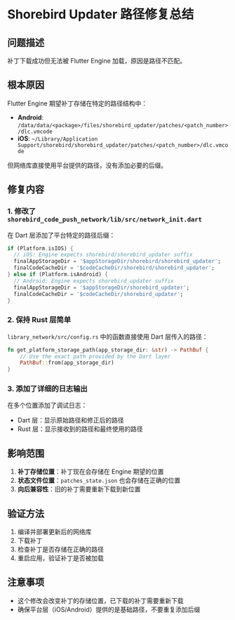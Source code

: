 # Shorebird Updater 路径修复总结

## 问题描述
补丁下载成功但无法被 Flutter Engine 加载，原因是路径不匹配。

## 根本原因
Flutter Engine 期望补丁存储在特定的路径结构中：
- **Android**: `/data/data/<package>/files/shorebird_updater/patches/<patch_number>/dlc.vmcode`
- **iOS**: `~/Library/Application Support/shorebird/shorebird_updater/patches/<patch_number>/dlc.vmcode`

但网络库直接使用平台提供的路径，没有添加必要的后缀。

## 修复内容

### 1. 修改了 `shorebird_code_push_network/lib/src/network_init.dart`
在 Dart 层添加了平台特定的路径后缀：

```dart
if (Platform.isIOS) {
  // iOS: Engine expects shorebird/shorebird_updater suffix
  finalAppStorageDir = '$appStorageDir/shorebird/shorebird_updater';
  finalCodeCacheDir = '$codeCacheDir/shorebird/shorebird_updater';
} else if (Platform.isAndroid) {
  // Android: Engine expects shorebird_updater suffix
  finalAppStorageDir = '$appStorageDir/shorebird_updater';
  finalCodeCacheDir = '$codeCacheDir/shorebird_updater';
}
```

### 2. 保持 Rust 层简单
`library_network/src/config.rs` 中的函数直接使用 Dart 层传入的路径：

```rust
fn get_platform_storage_path(app_storage_dir: &str) -> PathBuf {
    // Use the exact path provided by the Dart layer
    PathBuf::from(app_storage_dir)
}
```

### 3. 添加了详细的日志输出
在多个位置添加了调试日志：
- Dart 层：显示原始路径和修正后的路径
- Rust 层：显示接收到的路径和最终使用的路径

## 影响范围
1. **补丁存储位置**：补丁现在会存储在 Engine 期望的位置
2. **状态文件位置**：`patches_state.json` 也会存储在正确的位置
3. **向后兼容性**：旧的补丁需要重新下载到新位置

## 验证方法
1. 编译并部署更新后的网络库
2. 下载补丁
3. 检查补丁是否存储在正确的路径
4. 重启应用，验证补丁是否被加载

## 注意事项
- 这个修改会改变补丁的存储位置，已下载的补丁需要重新下载
- 确保平台层（iOS/Android）提供的是基础路径，不要重复添加后缀